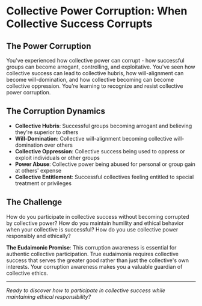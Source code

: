 # Collective Power Corruption: When Collective Success Corrupts

## The Power Corruption
You've experienced how collective power can corrupt - how successful groups can become arrogant, controlling, and exploitative. You've seen how collective success can lead to collective hubris, how will-alignment can become will-domination, and how collective becoming can become collective oppression. You're learning to recognize and resist collective power corruption.

## The Corruption Dynamics
- **Collective Hubris**: Successful groups becoming arrogant and believing they're superior to others
- **Will-Domination**: Collective will-alignment becoming collective will-domination over others
- **Collective Oppression**: Collective success being used to oppress or exploit individuals or other groups
- **Power Abuse**: Collective power being abused for personal or group gain at others' expense
- **Collective Entitlement**: Successful collectives feeling entitled to special treatment or privileges

## The Challenge
How do you participate in collective success without becoming corrupted by collective power? How do you maintain humility and ethical behavior when your collective is successful? How do you use collective power responsibly and ethically?

**The Eudaimonic Promise**: This corruption awareness is essential for authentic collective participation. True eudaimonia requires collective success that serves the greater good rather than just the collective's own interests. Your corruption awareness makes you a valuable guardian of collective ethics.

---

*Ready to discover how to participate in collective success while maintaining ethical responsibility?*
